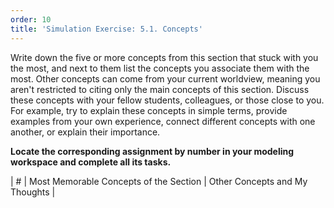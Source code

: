 ```yaml
---
order: 10
title: 'Simulation Exercise: 5.1. Concepts'
---
```


Write down the five or more concepts from this section that stuck with you the most, and next to them list the concepts you associate them with the most. Other concepts can come from your current worldview, meaning you aren't restricted to citing only the main concepts of this section. Discuss these concepts with your fellow students, colleagues, or those close to you. For example, try to explain these concepts in simple terms, provide examples from your own experience, connect different concepts with one another, or explain their importance.

**Locate the corresponding assignment by number in your modeling workspace and complete all its tasks.**

| # | Most Memorable Concepts of the Section | Other Concepts and My Thoughts |